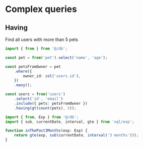 # Complex queries

## Having

Find all users with more than 5 pets

```ts
import { from } from '@/db';

const pet = from('pet').select('name', 'age');

const petsFromOwner = pet
    .where({
        owner_id: col('users.id'),
    })
    .many();

const users = from('users')
    .select('id', 'email')
    .include({ pets: petsFromOwner })
    .having(gt(count(pets), 5));
```

```ts
import { from, Exp } from '@/db';
import { sub, currentDate, interval, gte } from 'xql/exp';

function inThePast3Months(exp: Exp) {
    return gte(exp, sub(currentDate, interval('3 months')));
}
```
